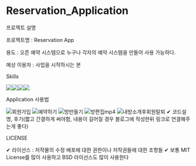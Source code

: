 # Reservation_Application

프로젝트 설명

프로젝트명 : Reservation App

용도 : 오픈 예약 시스템으로 누구나 각자의 예약 시스템을 만들어 사용 가능하다.

예상 이용자 : 사업을 시작하시는 분

Skills

<img src="https://img.shields.io/badge/Android-3DDC84?style=for-the-badge&logo=Android&logoColor=white"><img src="https://img.shields.io/badge/Kotlin-7F52FF?style=for-the-badge&logo=Kotlin&logoColor=white"><img src="https://img.shields.io/badge/Firebase-FFCA28?style=for-the-badge&logo=Firebase&logoColor=white"><img src="https://img.shields.io/badge/HTML5-E34F26?style=for-the-badge&logo=HTML5&logoColor=white">

Application 사용법

![회원가입](https://user-images.githubusercontent.com/78264248/190889077-0fb24113-1ee7-4b5b-8426-8f609eaac878.gif)
![예약하기](https://user-images.githubusercontent.com/78264248/190889084-db066b33-e0b8-4184-8b1a-ea8bb59c5ed7.gif)
![방만들기](https://user-images.githubusercontent.com/78264248/190889089-e3d6d71a-6c41-49aa-9124-30a40d587243.gif)
![방편집mp4](https://user-images.githubusercontent.com/78264248/190889091-47fa55d7-b083-4c9c-87ce-dbddc0dd1af8.gif)
![내방소개후회원탈퇴](https://user-images.githubusercontent.com/78264248/190889095-fde50cd6-7424-49a5-8b23-9f4a448a0596.gif)
✔ 코드설명, 후기(짧고 간결하게 써야함, 내용이 길어질 경우 블로그에 작성한뒤 링크로 연결해주는게 좋다)

LICENSE

✔ 라이선스 : 저작물의 수정 배포에 대한 권한이나 저작권들에 대한 조항들
✔ 보통 MIT License를 많이 사용하고 BSD 라이선스도 많이 사용한다



